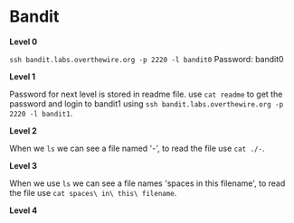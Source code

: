 # Bandit

**Level 0**

`ssh bandit.labs.overthewire.org -p 2220 -l bandit0`
Password: bandit0

**Level 1**

Password for next level is stored in readme file.
use `cat readme` to get the password and login to bandit1 using `ssh bandit.labs.overthewire.org -p 2220 -l bandit1`.

**Level 2**

When we `ls` we can see a file named '-', to read the file use `cat ./-`.

**Level 3**

When we use `ls` we can see a file names 'spaces in this filename', to read the file use `cat spaces\ in\ this\ filename`.

**Level 4**